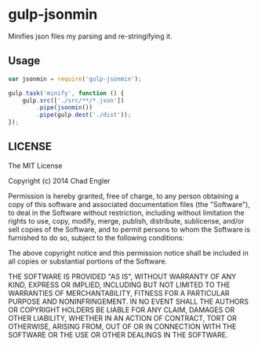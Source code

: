 # gulp-jsonmin

Minifies json files my parsing and re-stringifying it.

## Usage

```js
var jsonmin = require('gulp-jsonmin');

gulp.task('minify', function () {
    gulp.src(['./src/**/*.json'])
        .pipe(jsonmin())
        .pipe(gulp.dest('./dist'));
});
```

## LICENSE

The MIT License

Copyright (c) 2014 Chad Engler

Permission is hereby granted, free of charge, to any person obtaining a copy
of this software and associated documentation files (the "Software"), to deal
in the Software without restriction, including without limitation the rights
to use, copy, modify, merge, publish, distribute, sublicense, and/or sell
copies of the Software, and to permit persons to whom the Software is
furnished to do so, subject to the following conditions:

The above copyright notice and this permission notice shall be included in
all copies or substantial portions of the Software.

THE SOFTWARE IS PROVIDED "AS IS", WITHOUT WARRANTY OF ANY KIND, EXPRESS OR
IMPLIED, INCLUDING BUT NOT LIMITED TO THE WARRANTIES OF MERCHANTABILITY,
FITNESS FOR A PARTICULAR PURPOSE AND NONINFRINGEMENT. IN NO EVENT SHALL THE
AUTHORS OR COPYRIGHT HOLDERS BE LIABLE FOR ANY CLAIM, DAMAGES OR OTHER
LIABILITY, WHETHER IN AN ACTION OF CONTRACT, TORT OR OTHERWISE, ARISING FROM,
OUT OF OR IN CONNECTION WITH THE SOFTWARE OR THE USE OR OTHER DEALINGS IN
THE SOFTWARE.
